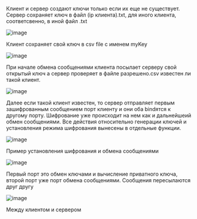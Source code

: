 Клиент и сервер создают ключи только если их еще не существует.
Сервер сохраняет ключ в файл (ip клиента).txt, для иного клиента, соответсвенно, в иной файл .txt

![image](https://user-images.githubusercontent.com/92520538/144810877-edf662cf-b13c-4f6b-b0f9-24684448a95f.png)

Клиент сохраняет свой ключ в csv file с именем myKey

![image](https://user-images.githubusercontent.com/92520538/144810938-f4f7ae23-56ad-4c8b-9eb3-4315da6f1ec7.png)

При начале обмена сообщениями клиента посылает серверу свой открытый ключ а сервер проверяет в файле разрешено.csv известен ли такой клиент.

![image](https://user-images.githubusercontent.com/92520538/144811051-a40b1ec2-7eaa-4464-adb3-5aadcb7b6b56.png)

Далее если такой клиент известен, то сервер отправляет первым зашифрованным сообщением порт клиенту и они оба bindятся к другому порту.
Шифрование уже происходит на нем как и дальнейшеий обмен сообщениями. 
Все действия относительно генерации ключей и установления режима шифрования вынесены в отдельные функции.

![image](https://user-images.githubusercontent.com/92520538/144811304-ccaed950-7cae-4087-b9c6-73d6d44fb75e.png)

Пример установления шифрования и обмена сообщениями

![image](https://user-images.githubusercontent.com/92520538/144811439-f3ac16dd-6f43-4fe5-95b8-85a4145e69f9.png)

Первый порт это обмен ключами и вычисление приватного ключа, второй порт уже порт обмена сообщениями. Сообщения пересылаются друг другу

![image](https://user-images.githubusercontent.com/92520538/144811558-c1d198e2-94f2-4b89-b51a-b87d2f67ea3a.png)

Между клиентом и сервером
